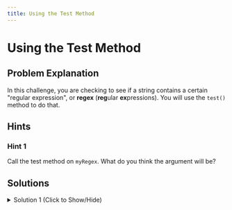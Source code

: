```yaml
---
title: Using the Test Method
---
```

# Using the Test Method

## Problem Explanation
In this challenge, you are checking to see if a string contains a certain "regular expression", or **regex** (**reg**ular **ex**pressions). You will use the `test()` method to do that.

## Hints

### Hint 1

Call the test method on `myRegex`. What do you think the argument will be?

## Solutions

<details><summary>Solution 1 (Click to Show/Hide)</summary>

```javascript
let myString = "Hello, World!";
let myRegex = /Hello/;
let result = myRegex.test(myString); // Change this line
```
</details>
